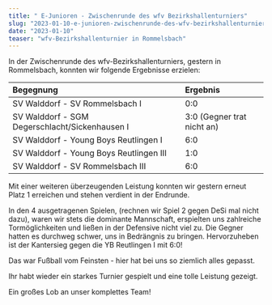 ```yaml
---
title: " E-Junioren - Zwischenrunde des wfv Bezirkshallenturniers"
slug: "2023-01-10-e-junioren-zwischenrunde-des-wfv-bezirkshallenturniers"
date: "2023-01-10"
teaser: "wfv-Bezirkshallenturnier in Rommelsbach"
---
```

In der Zwischenrunde des wfv-Bezirkshallenturniers, gestern in Rommelsbach, konnten wir folgende Ergebnisse erzielen:

| Begegnung | Ergebnis |
| :--- | :--- |
| SV Walddorf - SV Rommelsbach I | 0:0 |
| SV Walddorf - SGM Degerschlacht/Sickenhausen I | 3:0  (Gegner trat nicht an) |
| SV Walddorf - Young Boys Reutlingen I | 6:0 |
| SV Walddorf - Young Boys Reutlingen III | 1:0 |
| SV Walddorf - SV Rommelsbach III | 6:0 |

Mit einer weiteren überzeugenden Leistung konnten wir gestern erneut Platz 1 erreichen und stehen verdient in der Endrunde.

In den 4 ausgetragenen Spielen, (rechnen wir Spiel 2 gegen DeSi mal nicht dazu), waren wir stets die dominante Mannschaft, erspielten uns zahlreiche Tormöglichkeiten und ließen in der Defensive nicht viel zu. Die Gegner hatten es durchweg schwer, uns in Bedrängnis zu bringen. Hervorzuheben ist der Kantersieg gegen die YB Reutlingen I mit 6:0!

Das war Fußball vom Feinsten - hier hat bei uns so ziemlich alles gepasst.

Ihr habt wieder ein starkes Turnier gespielt und eine tolle Leistung gezeigt.

Ein großes Lob an unser komplettes Team!

